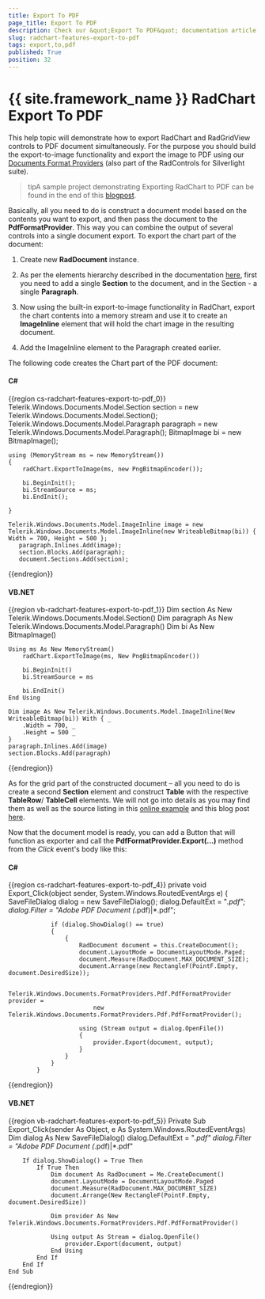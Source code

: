 ```yaml
---
title: Export To PDF
page_title: Export To PDF
description: Check our &quot;Export To PDF&quot; documentation article for the RadChart {{ site.framework_name }} control.
slug: radchart-features-export-to-pdf
tags: export,to,pdf
published: True
position: 32
---
```


# {{ site.framework_name }} RadChart Export To PDF



This help topic will demonstrate how to export RadChart and RadGridView controls to PDF document simultaneously. For the purpose you should build the export-to-image functionality and export the image to PDF using our [Documents Format Providers](http://www.telerik.com/help/silverlight/radrichtextbox-features-import-export.html) (also part of the RadControls for Silverlight suite).

>tipA sample project demonstrating Exporting RadChart to PDF can be found in the end of this [blogpost](http://blogs.telerik.com/blogs/posts/11-06-16/pdf-export-with-radchart-for-silverlight.aspx).

Basically, all you need to do is construct a document model based on the contents you want to export, and then pass the document to the __PdfFormatProvider__. This way you can combine the output of several controls into a single document export. To export the chart part of the document:

1. Create new __RadDocument__ instance. 

1. As per the elements hierarchy described in the documentation [here](http://www.telerik.com/help/silverlight/radrichtextbox-features-document-elements-hierarchy.html), first you need to add a single __Section__ to the document, and in the Section - a single __Paragraph__. 

1. Now using the built-in export-to-image functionality in RadChart, export the chart contents into a memory stream and use it to create an __ImageInline__ element that will hold the chart image in the resulting document. 

1. Add the ImageInline element to the Paragraph created earlier.

The following code creates the Chart part of the PDF document:

#### __C#__

{{region cs-radchart-features-export-to-pdf_0}}
	Telerik.Windows.Documents.Model.Section section = new Telerik.Windows.Documents.Model.Section();
	Telerik.Windows.Documents.Model.Paragraph paragraph = new Telerik.Windows.Documents.Model.Paragraph();
	BitmapImage bi = new BitmapImage();
	
	using (MemoryStream ms = new MemoryStream())
	{
	    radChart.ExportToImage(ms, new PngBitmapEncoder());
	
	    bi.BeginInit();
	    bi.StreamSource = ms;
	    bi.EndInit();
	
	}
	
	Telerik.Windows.Documents.Model.ImageInline image = new Telerik.Windows.Documents.Model.ImageInline(new WriteableBitmap(bi)) { Width = 700, Height = 500 };
	   paragraph.Inlines.Add(image);
	   section.Blocks.Add(paragraph);
	   document.Sections.Add(section);
{{endregion}}



#### __VB.NET__

{{region vb-radchart-features-export-to-pdf_1}}
	Dim section As New Telerik.Windows.Documents.Model.Section()
	Dim paragraph As New Telerik.Windows.Documents.Model.Paragraph()
	Dim bi As New BitmapImage()
	
	Using ms As New MemoryStream()
	    radChart.ExportToImage(ms, New PngBitmapEncoder())
	
	    bi.BeginInit()
	    bi.StreamSource = ms
	
	    bi.EndInit()
	End Using
	
	Dim image As New Telerik.Windows.Documents.Model.ImageInline(New WriteableBitmap(bi)) With { _
	    .Width = 700, _
	    .Height = 500 _
	}
	paragraph.Inlines.Add(image)
	section.Blocks.Add(paragraph)
{{endregion}}


As for the grid part of the constructed document – all you need to do is create a second __Section__ element and construct __Table__ with the respective __TableRow__/ __TableCell__ elements. We will not go into details as you may find them as well as the source listing in this [online example](https://demos.telerik.com/silverlight/#GridView/PrintAndExportWithRadDocument) and this blog post [here](http://blogs.telerik.com/vladimirenchev/posts/10-11-11/pdf_export_with_radgridview_for_silverlight_q3_2010.aspx).

Now that the document model is ready, you can add a Button that will function as exporter and call the __PdfFormatProvider.Export(...)__ method from the *Click* event's body like this:

#### __C#__

{{region cs-radchart-features-export-to-pdf_4}}
	private void Export_Click(object sender, System.Windows.RoutedEventArgs e)
	        {
	            SaveFileDialog dialog = new SaveFileDialog();
	            dialog.DefaultExt = "*.pdf";
	            dialog.Filter = "Adobe PDF Document (*.pdf)|*.pdf";
	
	            if (dialog.ShowDialog() == true)
	            {
	                {
	                    RadDocument document = this.CreateDocument();
	                    document.LayoutMode = DocumentLayoutMode.Paged;
	                    document.Measure(RadDocument.MAX_DOCUMENT_SIZE);
	                    document.Arrange(new RectangleF(PointF.Empty, document.DesiredSize));
	
	                    Telerik.Windows.Documents.FormatProviders.Pdf.PdfFormatProvider provider = 
	                        new Telerik.Windows.Documents.FormatProviders.Pdf.PdfFormatProvider();                            
	
	                    using (Stream output = dialog.OpenFile())
	                    {
	                        provider.Export(document, output);
	                    }
	                }
	            }
	        }
{{endregion}}



#### __VB.NET__

{{region vb-radchart-features-export-to-pdf_5}}
	Private Sub Export_Click(sender As Object, e As System.Windows.RoutedEventArgs)
	    Dim dialog As New SaveFileDialog()
	    dialog.DefaultExt = "*.pdf"
	    dialog.Filter = "Adobe PDF Document (*.pdf)|*.pdf"
	
	    If dialog.ShowDialog() = True Then
	        If True Then
	            Dim document As RadDocument = Me.CreateDocument()
	            document.LayoutMode = DocumentLayoutMode.Paged
	            document.Measure(RadDocument.MAX_DOCUMENT_SIZE)
	            document.Arrange(New RectangleF(PointF.Empty, document.DesiredSize))
	
	            Dim provider As New Telerik.Windows.Documents.FormatProviders.Pdf.PdfFormatProvider()
	
	            Using output As Stream = dialog.OpenFile()
	                provider.Export(document, output)
	            End Using
	        End If
	    End If
	End Sub
{{endregion}}

